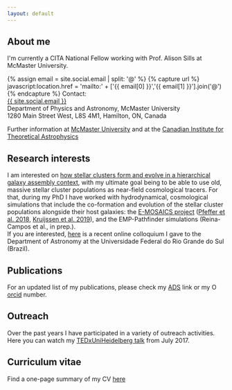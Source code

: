 ```yaml
---
layout: default
---
```


## About me
I'm currently a CITA National Fellow working with Prof. Alison Sills at McMaster University. 
<!-- Format the email-->
{% assign email = site.social.email | split: '@' %}
{% capture url %}
    javascript:location.href = 'mailto:' + ['{{ email[0] }}','{{ email[1] }}'].join('@')
{% endcapture %}
Contact: \
<a href="{{ url }}" role="email" aria-label="email">{{ site.social.email }}</a>\
Department of Physics and Astronomy, McMaster University  \
1280 Main Street West, L8S 4M1, Hamilton, ON, Canada

Further information at <a href="https://physics.mcmaster.ca/component/comprofiler/userprofile/reinacam.html?Itemid=542" class = "mrc-hl">McMaster University</a>  and at the <a href="https://www.cita.utoronto.ca/people/national-fellows/" class = "mrc-hl">Canadian Institute for Theoretical Astrophysics</a>

## Research interests
I am interested on <u> how stellar clusters form and evolve in a hierarchical galaxy assembly context</u>, with my ultimate goal being to be able to use old, massive stellar cluster populations as near-field cosmological tracers. For that, during my PhD I have worked with hydrodynamical, cosmological simulations that include the co-formation and evolution of the stellar cluster populations alongside their host galaxies: the <a href="http://www.astro.ljmu.ac.uk/~astjpfef/e-mosaics/" class = "mrc-hl">E-MOSAICS project</a> (<a href="https://ui.adsabs.harvard.edu/abs/2018MNRAS.475.4309P/abstract" class = "mrc-hl">Pfeffer et al. 2018</a>, <a href="https://ui.adsabs.harvard.edu/abs/2019MNRAS.486.3134K/abstract" class = "mrc-hl">Kruijssen et al. 2019</a>), and the EMP-Pathfinder simulations (Reina-Campos et al., in prep.). \
If you are interested, <a href="https://www.youtube.com/watch?v=8ZtlGWvbnTU&t=435s" class = "mrc-hl">here</a> is a recent online colloquium I gave to the Department of Astronomy at the Universidade Federal do Rio Grande do Sul (Brazil). 
    
## Publications
For an updated list of my publications, please check my <a href='https://ui.adsabs.harvard.edu/search/filter_database_fq_database=AND&filter_database_fq_database=database%3A%22astronomy%22&fq=%7B!type%3Daqp%20v%3D%24fq_database%7D&fq_database=(database%3A%22astronomy%22)&q=author%3A(%22Reina-Campos%22)&sort=date%20desc%2C%20bibcode%20desc&p_=0' class = "mrc-hl">ADS</a> link or my <a itemprop="sameAs" content="https://orcid.org/0000-0002-8556-4280" href="https://orcid.org/0000-0002-8556-4280" class = "mrc-hl" target="orcid.widget" rel="me noopener noreferrer" style="vertical-align:top;"><img src="https://orcid.org/sites/default/files/images/orcid_16x16.png" style="width:1em;margin-right:.5em;" alt="ORCID iD icon">orcid</a> number.

## Outreach
Over the past years I have participated in a variety of outreach activities. Here you can watch my <a href='https://www.youtube.com/watch?v=GFTef4ijY8s' class = 'mrc-hl'>TEDxUniHeidelberg talk</a> from July 2017. 

## Curriculum vitae
Find a one-page summary of my CV <a href="202012-MRC-CV-OnePage-Public.pdf" class = 'mrc-hl'> here </a>
